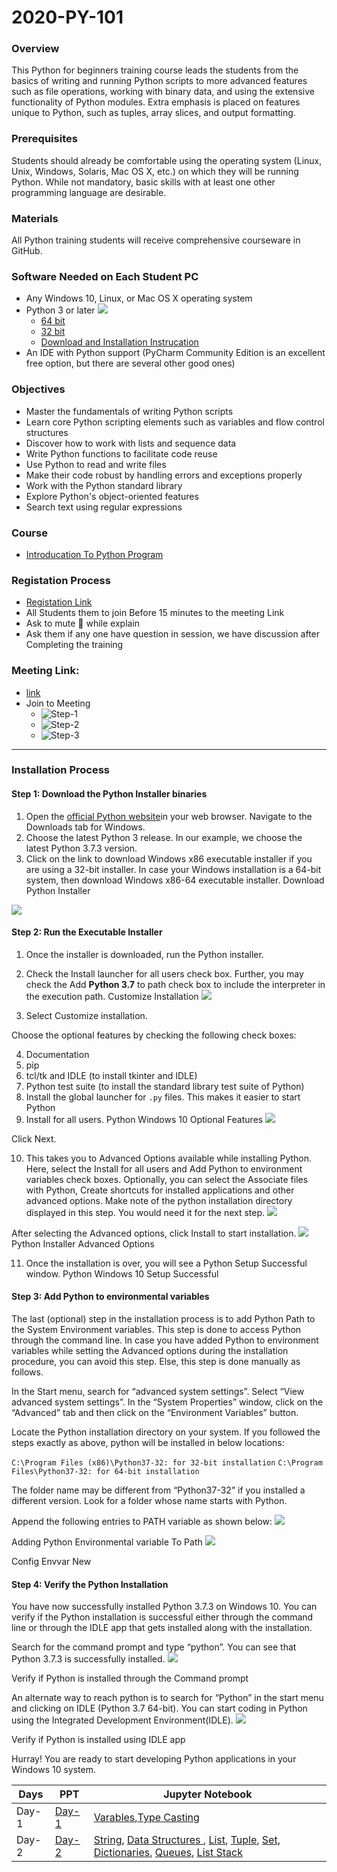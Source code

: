 # 2020-PY-101

### Overview
This Python for beginners training course leads the students from the basics of writing and running Python scripts to more advanced features such as file operations, working with binary data, and using the extensive functionality of Python modules. Extra emphasis is placed on features unique to Python, such as tuples, array slices, and output formatting.

### Prerequisites
Students should already be comfortable using the operating system (Linux, Unix, Windows, Solaris, Mac OS X, etc.) on which they will be running Python. While not mandatory, basic skills with at least one other programming language are desirable.
### Materials
All Python training students will receive comprehensive courseware in GitHub.

### Software Needed on Each Student PC
* Any Windows 10, Linux, or Mac OS X operating system
* Python 3 or later
  ![](https://lh3.googleusercontent.com/-6W_a1QS8RfM/X1sv1nJAS5I/AAAAAAAAp3Q/Yg5jrQn32ZQMUZ_h9SIt23jmktMBlPlFwCK8BGAsYHg/s0/2020-09-11.png)
  * [64 bit](https://www.python.org/ftp/python/3.7.9/python-3.7.9-amd64.exe)
  * [32 bit](https://www.python.org/ftp/python/3.7.9/python-3.7.9-amd64-webinstall.exe)
  * [Download and Installation Instrucation]()
* An IDE with Python support (PyCharm Community Edition is an excellent free option, but there are several other good ones)
### Objectives
* Master the fundamentals of writing Python scripts
* Learn core Python scripting elements such as variables and flow control structures
* Discover how to work with lists and sequence data
* Write Python functions to facilitate code reuse
* Use Python to read and write files
* Make their code robust by handling errors and exceptions properly
* Work with the Python standard library
* Explore Python's object-oriented features
* Search text using regular expressions
### Course 
* [Introducation To Python Program ](https://github.com/reddyprasade/2020-PY-101/blob/master/PPT/Introduction%20to%20Python%20Programming.pdf)

### Registation Process 
* [Registation Link](https://forms.gle/iyT5kxrTZKRUT7n49)
* All Students them to join Before 15 minutes to the meeting Link
* Ask to mute 🔕 while explain
* Ask them if any one have question in session, we have discussion after Completing the training

### Meeting Link:
* [link](https://meet.google.com/ppp-feno-gqb)
* Join to Meeting 
  * ![Step-1](https://lh3.googleusercontent.com/-CzELC5wghnY/X19_jCahhqI/AAAAAAAAAHo/Cp3Dm7B2RVc6JxjRfNne1343LGOWNJrBwCK8BGAsYHg/s0/2020-09-14.png)
  * ![Step-2](https://lh3.googleusercontent.com/-vMOP_ZFncC4/X199gHWNnmI/AAAAAAAAp6I/dFSBb0WzVvAS6c00TKmAXkPFH536gfo_gCK8BGAsYHg/s0/2020-09-14.png)
  * ![Step-3](https://lh3.googleusercontent.com/-8ytudhew9w8/X19-itFNGWI/AAAAAAAAp6Q/EvzCtodZo88hqomUmY2N0XB9t4V8j9GrQCK8BGAsYHg/s0/2020-09-14.png)

***
### Installation Process
#### **Step 1:** Download the Python Installer binaries
1. Open the [official Python website](https://www.python.org/downloads/windows/)in your web browser. Navigate to the Downloads tab for Windows.
2. Choose the latest Python 3 release. In our example, we choose the latest Python 3.7.3 version.
3. Click on the link to download Windows x86 executable installer if you are using a 32-bit installer. In case your Windows installation is a 64-bit system, then download Windows x86-64 executable installer.
Download Python Installer

![](https://cdn.journaldev.com/wp-content/uploads/2019/06/DownloadRel.png)

#### **Step 2:** Run the Executable Installer
1. Once the installer is downloaded, run the Python installer.
2. Check the Install launcher for all users check box. Further, you may check the Add **Python 3.7** to path check box to include the interpreter in the execution path.
Customize Installation
![](https://cdn.journaldev.com/wp-content/uploads/2019/06/customize_installation.png)

3. Select Customize installation.
  
Choose the optional features by checking the following check boxes:

4. Documentation
5. pip
6. tcl/tk and IDLE (to install tkinter and IDLE)
7. Python test suite (to install the standard library test suite of Python)
8. Install the global launcher for `.py` files. This makes it easier to start Python
9. Install for all users.
Python Windows 10 Optional Features
![](https://cdn.journaldev.com/wp-content/uploads/2019/06/optional_features-1.png)

Click Next.

10. This takes you to Advanced Options available while installing Python. Here, select the Install for all users and Add Python to environment variables check boxes.
Optionally, you can select the Associate files with Python, Create shortcuts for installed applications and other advanced options. Make note of the python installation directory displayed in this step. You would need it for the next step.
![](https://cdn.journaldev.com/wp-content/uploads/2019/06/advanced_options.png)

After selecting the Advanced options, click Install to start installation.
![](https://cdn.journaldev.com/wp-content/uploads/2019/06/setup_successful.png)
Python Installer Advanced Options

11. Once the installation is over, you will see a Python Setup Successful window.
Python Windows 10 Setup Successful

#### **Step 3:** Add Python to environmental variables
The last (optional) step in the installation process is to add Python Path to the System Environment variables. This step is done to access Python through the command line. In case you have added Python to environment variables while setting the Advanced options during the installation procedure, you can avoid this step. Else, this step is done manually as follows.

In the Start menu, search for “advanced system settings”. Select “View advanced system settings”. In the “System Properties” window, click on the “Advanced” tab and then click on the “Environment Variables” button.

Locate the Python installation directory on your system. If you followed the steps exactly as above, python will be installed in below locations:


`C:\Program Files (x86)\Python37-32: for 32-bit installation`
`C:\Program Files\Python37-32: for 64-bit installation`

The folder name may be different from “Python37-32” if you installed a different version. Look for a folder whose name starts with Python.

Append the following entries to PATH variable as shown below:
![](https://cdn.journaldev.com/wp-content/uploads/2019/06/environmentalvar_to-path.png)

Adding Python Environmental variable To Path
![](https://cdn.journaldev.com/wp-content/uploads/2019/06/config_envvar_new-1.png)

Config Envvar New

#### **Step 4: Verify the Python Installation**

You have now successfully installed Python 3.7.3 on Windows 10. You can verify if the Python installation is successful either through the command line or through the IDLE app that gets installed along with the installation.

Search for the command prompt and type “python”. You can see that Python 3.7.3 is successfully installed.
![](https://cdn.journaldev.com/wp-content/uploads/2019/06/verify-python-cmdpromt.png)

Verify if Python is installed through the Command prompt

An alternate way to reach python is to search for “Python” in the start menu and clicking on IDLE (Python 3.7 64-bit). You can start coding in Python using the Integrated Development Environment(IDLE).
![](https://cdn.journaldev.com/wp-content/uploads/2019/06/verify-python-startmenu.png)

Verify if Python is installed using IDLE app

Hurray! You are ready to start developing Python applications in your Windows 10 system.


|Days|PPT|Jupyter Notebook|
|-----|----|------|
|Day-1|[Day-1](https://github.com/reddyprasade/2020-PY-101/blob/master/Day-1/chapter1.pdf)|[Varables](https://github.com/reddyprasade/2020-PY-101/blob/master/Day-1/Tasks/PY0101EN-0-0-Variables%2C%20assignment%20and%20operator%20precedence.ipynb),[Type Casting](https://github.com/reddyprasade/2020-PY-101/blob/master/Day-1/Tasks/PY0101EN-1-1-Types.ipynb)|
|Day-2|[Day-2]()|[String](https://github.com/reddyprasade/2020-PY-101/blob/master/Day-2/Task-2/PY0101EN-1-2-Strings.ipynb), [Data Structures ](https://github.com/reddyprasade/2020-PY-101/blob/master/Day-2/Task-2/PY0101EN-2-0-Data%20Structure.ipynb), [List](https://github.com/reddyprasade/2020-PY-101/blob/master/Day-2/Task-2/PY0101EN-2-2-Lists.ipynb), [Tuple](https://github.com/reddyprasade/2020-PY-101/blob/master/Day-2/Task-2/PY0101EN-2-1-Tuples.ipynb), [Set](https://github.com/reddyprasade/2020-PY-101/blob/master/Day-2/Task-2/PY0101EN-2-3-Sets.ipynb), [Dictionaries](https://github.com/reddyprasade/2020-PY-101/blob/master/Day-2/Task-2/PY0101EN-2-4-Dictionaries.ipynb), [Queues](https://github.com/reddyprasade/2020-PY-101/blob/master/Day-2/Task-2/PY0101EN-2-5-%20Lists%20as%20Queues.ipynb), [List Stack](https://github.com/reddyprasade/2020-PY-101/blob/master/Day-2/Task-2/PY0101EN-2-6-Lists%20as%20Stacks.ipynb)|

